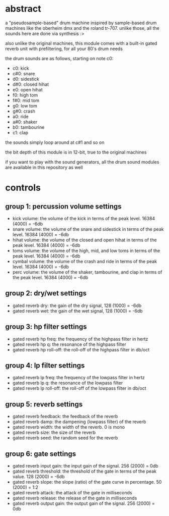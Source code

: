 # abstract

a "pseudosample-based" drum machine inspired by sample-based drum machines like the oberheim dmx and the roland tr-707. unlike those, all the sounds here are done via synthesis :>

also unlike the original machines, this module comes with a built-in gated reverb unit with prefiltering, for all your 80's drum needs

the drum sounds are as follows, starting on note c0:

- c0: kick
- c#0: snare
- d0: sidestick
- d#0: closed hihat
- e0: open hihat
- f0: high tom
- f#0: mid tom
- g0: low tom
- g#0: crash
- a0: ride
- a#0: shaker
- b0: tambourine
- c1: clap

the sounds simply loop around at c#1 and so on

the bit depth of this module is in 12-bit, true to the original machines

if you want to play with the sound generators, all the drum sound modules are available in this repository as well

# controls

## group 1: percussion volume settings

- kick volume: the volume of the kick in terms of the peak level. 16384 (4000) = -6db
- snare volume: the volume of the snare and sidestick in terms of the peak level. 16384 (4000) = -6db
- hihat volume: the volume of the closed and open hihat in terms of the peak level. 16384 (4000) = -6db
- toms volume: the volume of the high, mid, and low toms in terms of the peak level. 16384 (4000) = -6db
- cymbal volume: the volume of the crash and ride in terms of the peak level. 16384 (4000) = -6db
- perc volume: the volume of the shaker, tambourine, and clap in terms of the peak level. 16384 (4000) = -6db

## group 2: dry/wet settings

- gated reverb dry: the gain of the dry signal, 128 (1000) = -6db
- gated reverb wet: the gain of the wet signal, 128 (1000) = -6db

## group 3: hp filter settings

- gated reverb hp freq: the frequency of the highpass filter in hertz
- gated reverb hp q: the resonance of the highpass filter
- gated reverb hp roll-off: the roll-off of the highpass filter in db/oct

## group 4: lp filter settings

- gated reverb lp freq: the frequency of the lowpass filter in hertz
- gated reverb lp q: the resonance of the lowpass filter
- gated reverb lp roll-off: the roll-off of the lowpass filter in db/oct

## group 5: reverb settings

- gated reverb feedback: the feedback of the reverb
- gated reverb damp: the dampening (lowpass filter) of the reverb
- gated reverb width: the width of the reverb. 0 is mono
- gated reverb size: the size of the reverb
- gated reverb seed: the random seed for the reverb

## group 6: gate settings

- gated reverb input gain: the input gain of the signal. 256 (2000) = 0db
- gated reverb threshold: the threshold of the gate in terms of the peak value. 128 (2000) = -6db
- gated reverb slope: the slope (ratio) of the gate curve in percentage. 50 (2000) = 1:2
- gated reverb attack: the attack of the gate in milliseconds
- gated reverb release: the release of the gate in milliseconds
- gated reverb output gain: the output gain of the signal. 256 (2000) = 0db